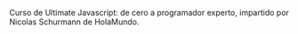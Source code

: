 Curso de Ultimate Javascript: de cero a programador experto, impartido por Nicolas Schurmann de HolaMundo. 
